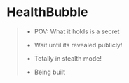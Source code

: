 # HealthBubble
> + POV: What it holds is a secret
> + Wait until its revealed publicly!
> + Totally in stealth mode!
>
> + Being built
